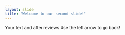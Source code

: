 ```yaml
---
layout: slide
title: "Welcome to our second slide!"
---
```

Your text and after reviews
Use the left arrow to go back!
